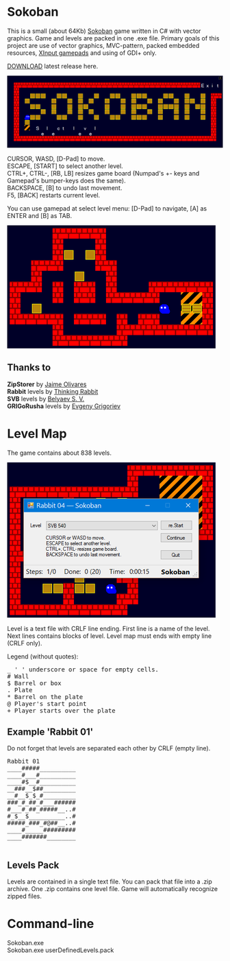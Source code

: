 # Sokoban

This is a small (about 64Kb) [Sokoban](https://en.wikipedia.org/wiki/Sokoban) game written in C# with vector graphics. Game and levels are packed in one .exe file. Primary goals of this project are use of vector graphics, MVC-pattern, packed embedded resources, [XInput gamepads](https://github.com/nikvoronin/XInput.Wrapper) and using of GDI+ only.

[DOWNLOAD](https://github.com/nikvoronin/sokoban/releases/latest) latest release here.

![Main menu](/doc/mainmenu002.png)

CURSOR, WASD, [D-Pad] to move.<br/>
ESCAPE, [START] to select another level.<br/>
CTRL+, CTRL-, [RB, LB] resizes game board (Numpad's +- keys and Gamepad's bumper-keys does the same).<br/>
BACKSPACE, [B] to undo last movement.<br/>
F5, [BACK] restarts current level.<br/>

You can use gamepad at select level menu: [D-Pad] to navigate, [A] as ENTER and [B] as TAB.

![Ingame screen](/doc/ingame001.png)


## Thanks to

**ZipStorer** by [Jaime Olivares](https://github.com/jaime-olivares/zipstorer)<br/>
**Rabbit** levels by [Thinking Rabbit](https://en.wikipedia.org/wiki/Thinking_Rabbit)<br/>
**SVB** levels by [Belyaev S. V.](http://svb-sokoban.narod.ru)<br/>
**GRIGoRusha** levels by [Evgeny Grigoriev](http://grigr.narod.ru)


# Level Map

The game contains about 838 levels.

![Select level](/doc/selectlevel003.png)

Level is a text file with CRLF line ending. First line is a name of the level. Next lines contains blocks of level. Level map must ends with empty line (CRLF only).

Legend (without quotes):<br/>
<pre>_ ' ' underscore or space for empty cells.
# Wall
$ Barrel or box
. Plate
* Barrel on the plate 
@ Player's start point
+ Player starts over the plate
</pre>


## Example 'Rabbit 01'

Do not forget that levels are separated each other by CRLF (empty line).

<pre>Rabbit 01
____#####__________
____#___#__________
____#$__#__________
__###__$##_________
__#__$_$_#_________
###_#_##_#___######
#___#_##_#####__..#
#_$__$__________..#
#####_###_#@##__..#
____#_____#########
____#######________

</pre>


## Levels Pack

Levels are contained in a single text file. You can pack that file into a .zip archive. One .zip contains one level file. Game will automatically recognize zipped files.


# Command-line

Sokoban.exe<br>
Sokoban.exe userDefinedLevels.pack